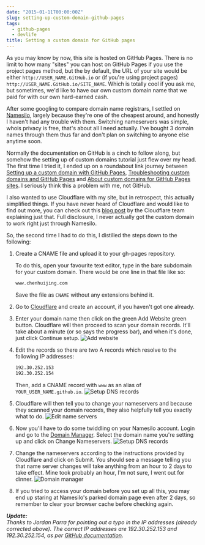 ```yaml
---
date: "2015-01-11T00:00:00Z"
slug: setting-up-custom-domain-github-pages
tags:
  - github-pages
  - devlife
title: Setting a custom domain for GitHub pages
---
```


As you may know by now, this site is hosted on GitHub Pages. There is no limit to how many "sites" you can host on GitHub Pages if you use the project pages method, but the by default, the URL of your site would be either `http://USER_NAME.GitHub.io` or (if you're using project pages) `http://USER_NAME.GitHub.io/SITE_NAME`. Which is totally cool if you ask me, but sometimes, we'd like to have our own custom domain name that we paid for with our own hard-earned cash.

After some googling to compare domain name registrars, I settled on [Namesilo](https://www.namesilo.com/), largely because they're one of the cheapest around, and honestly I haven't had any trouble with them. Switching nameservers was simple, whois privacy is free, that's about all I need actually. I've bought 3 domain names through them thus far and don't plan on switching to anyone else anytime soon.

Normally the documentation on GitHub is a cinch to follow along, but somehow the setting up of custom domains tutorial just flew over my head. The first time I tried it, I ended up on a roundabout link journey between [Setting up a custom domain with GitHub Pages](https://help.github.com/articles/setting-up-a-custom-domain-with-github-pages/), [Troubleshooting custom domains and GitHub Pages](https://help.github.com/en/github/working-with-github-pages/troubleshooting-custom-domains-and-github-pages) and [About custom domains for GitHub Pages sites](https://help.github.com/articles/about-custom-domains-for-github-pages-sites/). I seriously think this a problem with me, not GitHub.

I also wanted to use Cloudflare with my site, but in retrospect, this actually simplified things. If you have never heard of Cloudflare and would like to find out more, you can check out this [blog post](https://blog.cloudflare.com/what-is-cloudflare/) by the Cloudflare team explaining just that. Full disclosure, I never actually got the custom domain to work right just through Namesilo.

So, the second time I had to do this, I distilled the steps down to the following:

1. Create a CNAME file and upload it to your gh-pages repository.

   <p class="no-margin">To do this, open your favourite text editor, type in the bare subdomain for your custom domain. There would be one line in that file like so:</p>

   ```html
   www.chenhuijing.com
   ```

   Save the file as `CNAME` without any extensions behind it.

2. Go to [Cloudflare](https://www.cloudflare.com/) and create an account, if you haven't got one already.
3. Enter your domain name then click on the green Add Website green button. Cloudflare will then proceed to scan your domain records. It'll take about a minute (or so says the progress bar), and when it's done, just click Continue setup.
   ![Add website](/images/posts/custom-domain/cloudflare-1.jpg)
4. <p class="no-margin">Edit the records so there are two A records which resolve to the following IP addresses:</p>

   ```bash
   192.30.252.153
   192.30.252.154
   ```

   Then, add a CNAME record with `www` as an alias of `YOUR_USER_NAME.github.io`.
   ![Setup DNS records](/images/posts/custom-domain/cloudflare-2.jpg)

5. Cloudflare will then tell you to change your nameservers and because they scanned your domain records, they also helpfully tell you exactly what to do.
   ![Edit name servers](/images/posts/custom-domain/cloudflare-3.jpg)
6. Now you'll have to do some twiddling on your Namesilo account. Login and go to the [Domain Manager](https://www.namesilo.com/account_domains.php). Select the domain name you're setting up and click on Change Nameservers.
   ![Setup DNS records](/images/posts/custom-domain/name-servers.jpg)
7. Change the nameservers according to the instructions provided by Cloudflare and click on Submit. You should see a message telling you that name server changes will take anything from an hour to 2 days to take effect. Mine took probably an hour, I'm not sure, I went out for dinner.
   ![Domain manager](/images/posts/custom-domain/name-servers-2.jpg)
8. If you tried to access your domain before you set up all this, you may end up staring at Namesilo's parked domain page even after 2 days, so remember to clear your browser cache before checking again.

**_Update:_**  
_Thanks to Jordan Parra for pointing out a typo in the IP addresses (already corrected above). The correct IP addresses are 192.30.252.153 and 192.30.252.154, as per [GitHub documentation](https://help.github.com/articles/tips-for-configuring-an-a-record-with-your-dns-provider/)_.
